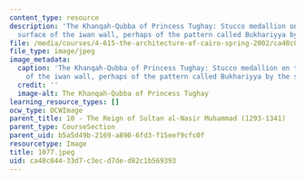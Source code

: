 ```yaml
---
content_type: resource
description: 'The Khanqah-Qubba of Princess Tughay: Stucco medallion on the curved
  surface of the iwan wall, perhaps of the pattern called Bukhariyya by the sources.'
file: /media/courses/4-615-the-architecture-of-cairo-spring-2002/ca48c04433d7c3ecd7ded82c1b569393_1077.jpeg
file_type: image/jpeg
image_metadata:
  caption: 'The Khanqah-Qubba of Princess Tughay: Stucco medallion on the curved surface
    of the iwan wall, perhaps of the pattern called Bukhariyya by the sources.'
  credit: ''
  image-alt: The Khanqah-Qubba of Princess Tughay
learning_resource_types: []
ocw_type: OCWImage
parent_title: 10 - The Reign of Sultan al-Nasir Muhammad (1293-1341)
parent_type: CourseSection
parent_uid: b5a5d49b-2169-a890-6fd3-f15eef9cfc0f
resourcetype: Image
title: 1077.jpeg
uid: ca48c044-33d7-c3ec-d7de-d82c1b569393
---
```


